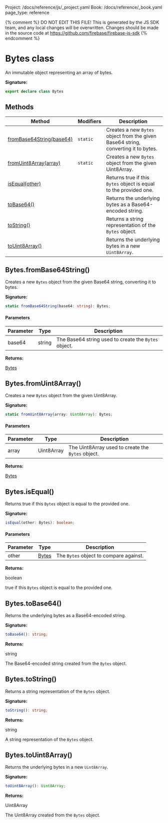 Project: /docs/reference/js/_project.yaml
Book: /docs/reference/_book.yaml
page_type: reference

{% comment %}
DO NOT EDIT THIS FILE!
This is generated by the JS SDK team, and any local changes will be
overwritten. Changes should be made in the source code at
https://github.com/firebase/firebase-js-sdk
{% endcomment %}

# Bytes class
An immutable object representing an array of bytes.

<b>Signature:</b>

```typescript
export declare class Bytes 
```

## Methods

|  Method | Modifiers | Description |
|  --- | --- | --- |
|  [fromBase64String(base64)](./firestore_lite.bytes.md#bytesfrombase64string) | <code>static</code> | Creates a new <code>Bytes</code> object from the given Base64 string, converting it to bytes. |
|  [fromUint8Array(array)](./firestore_lite.bytes.md#bytesfromuint8array) | <code>static</code> | Creates a new <code>Bytes</code> object from the given Uint8Array. |
|  [isEqual(other)](./firestore_lite.bytes.md#bytesisequal) |  | Returns true if this <code>Bytes</code> object is equal to the provided one. |
|  [toBase64()](./firestore_lite.bytes.md#bytestobase64) |  | Returns the underlying bytes as a Base64-encoded string. |
|  [toString()](./firestore_lite.bytes.md#bytestostring) |  | Returns a string representation of the <code>Bytes</code> object. |
|  [toUint8Array()](./firestore_lite.bytes.md#bytestouint8array) |  | Returns the underlying bytes in a new <code>Uint8Array</code>. |

## Bytes.fromBase64String()

Creates a new `Bytes` object from the given Base64 string, converting it to bytes.

<b>Signature:</b>

```typescript
static fromBase64String(base64: string): Bytes;
```

#### Parameters

|  Parameter | Type | Description |
|  --- | --- | --- |
|  base64 | string | The Base64 string used to create the <code>Bytes</code> object. |

<b>Returns:</b>

[Bytes](./firestore_lite.bytes.md#bytes_class)

## Bytes.fromUint8Array()

Creates a new `Bytes` object from the given Uint8Array.

<b>Signature:</b>

```typescript
static fromUint8Array(array: Uint8Array): Bytes;
```

#### Parameters

|  Parameter | Type | Description |
|  --- | --- | --- |
|  array | Uint8Array | The Uint8Array used to create the <code>Bytes</code> object. |

<b>Returns:</b>

[Bytes](./firestore_lite.bytes.md#bytes_class)

## Bytes.isEqual()

Returns true if this `Bytes` object is equal to the provided one.

<b>Signature:</b>

```typescript
isEqual(other: Bytes): boolean;
```

#### Parameters

|  Parameter | Type | Description |
|  --- | --- | --- |
|  other | [Bytes](./firestore_lite.bytes.md#bytes_class) | The <code>Bytes</code> object to compare against. |

<b>Returns:</b>

boolean

true if this `Bytes` object is equal to the provided one.

## Bytes.toBase64()

Returns the underlying bytes as a Base64-encoded string.

<b>Signature:</b>

```typescript
toBase64(): string;
```
<b>Returns:</b>

string

The Base64-encoded string created from the `Bytes` object.

## Bytes.toString()

Returns a string representation of the `Bytes` object.

<b>Signature:</b>

```typescript
toString(): string;
```
<b>Returns:</b>

string

A string representation of the `Bytes` object.

## Bytes.toUint8Array()

Returns the underlying bytes in a new `Uint8Array`<!-- -->.

<b>Signature:</b>

```typescript
toUint8Array(): Uint8Array;
```
<b>Returns:</b>

Uint8Array

The Uint8Array created from the `Bytes` object.

